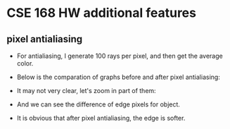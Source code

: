 # CSE 168 HW additional features
## pixel antialiasing
- For antialiasing, I generate 100 rays per pixel, and then get the average color.
- Below is the comparation of graphs before and after pixel antialiasing:



- It may not very clear, let's zoom in part of them:



- And we can see the difference of edge pixels for object.
- It is obvious that after pixel antialiasing, the edge is softer.

